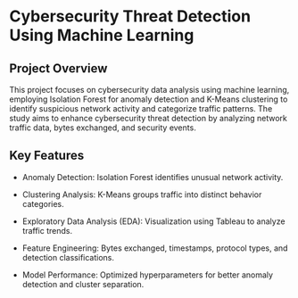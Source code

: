# Cybersecurity Threat Detection Using Machine Learning

## Project Overview
This project focuses on cybersecurity data analysis using machine learning, employing Isolation Forest for anomaly detection and K-Means clustering to identify suspicious network activity and categorize traffic patterns. The study aims to enhance cybersecurity threat detection by analyzing network traffic data, bytes exchanged, and security events.

## Key Features
- Anomaly Detection: Isolation Forest identifies unusual network activity.

- Clustering Analysis: K-Means groups traffic into distinct behavior categories.

- Exploratory Data Analysis (EDA): Visualization using Tableau to analyze traffic trends.

- Feature Engineering: Bytes exchanged, timestamps, protocol types, and detection classifications.

- Model Performance: Optimized hyperparameters for better anomaly detection and cluster separation.
